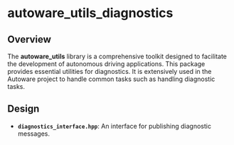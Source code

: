 # autoware_utils_diagnostics

## Overview

The **autoware_utils** library is a comprehensive toolkit designed to facilitate the development of autonomous driving applications.
This package provides essential utilities for diagnostics.
It is extensively used in the Autoware project to handle common tasks such as handling diagnostic tasks.

## Design

- **`diagnostics_interface.hpp`**: An interface for publishing diagnostic messages.
